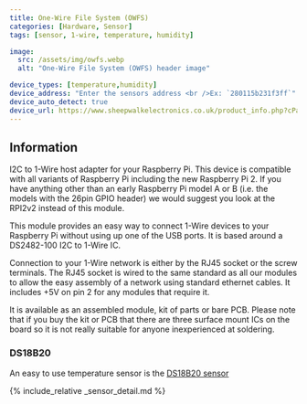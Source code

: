 ```yaml
---
title: One-Wire File System (OWFS)
categories: [Hardware, Sensor]
tags: [sensor, 1-wire, temperature, humidity]

image:
  src: /assets/img/owfs.webp
  alt: "One-Wire File System (OWFS) header image"

device_types: [temperature,humidity]
device_address: "Enter the sensors address <br />Ex: `280115b231f3ff`"
device_auto_detect: true
device_url: https://www.sheepwalkelectronics.co.uk/product_info.php?cPath=22&products_id=30
---
```


## Information
I2C to 1-Wire host adapter for your Raspberry Pi. This device is compatible with all variants of Raspberry Pi including the new Raspberry Pi 2. If you have anything other than an early Raspberry Pi model A or B (i.e. the models with the 26pin GPIO header) we would suggest you look at the RPI2v2 instead of this module.

This module provides an easy way to connect 1-Wire devices to your Raspberry Pi without using up one of the USB ports. It is based around a DS2482-100 I2C to 1-Wire IC.

Connection to your 1-Wire network is either by the RJ45 socket or the screw terminals. The RJ45 socket is wired to the same standard as all our modules to allow the easy assembly of a network using standard ethernet cables. It includes +5V on pin 2 for any modules that require it.

It is available as an assembled module, kit of parts or bare PCB. Please note that if you buy the kit or PCB that there are three surface mount ICs on the board so it is not really suitable for anyone inexperienced at soldering.


### DS18B20
An easy to use temperature sensor is the [DS18B20 sensor](https://components101.com/sensors/ds18b20-temperature-sensor)


{% include_relative _sensor_detail.md %}